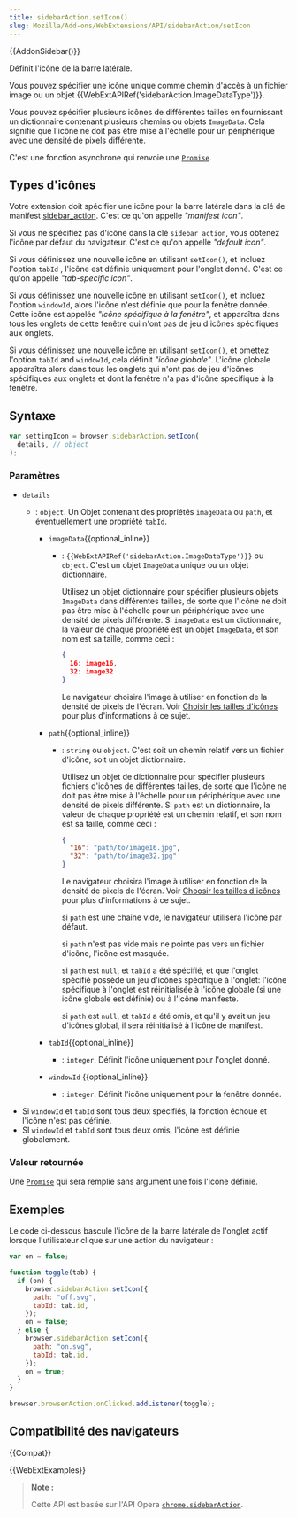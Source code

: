 ```yaml
---
title: sidebarAction.setIcon()
slug: Mozilla/Add-ons/WebExtensions/API/sidebarAction/setIcon
---
```


{{AddonSidebar()}}

Définit l'icône de la barre latérale.

Vous pouvez spécifier une icône unique comme chemin d'accès à un fichier image ou un objet {{WebExtAPIRef('sidebarAction.ImageDataType')}}.

Vous pouvez spécifier plusieurs icônes de différentes tailles en fournissant un dictionnaire contenant plusieurs chemins ou objets `ImageData`. Cela signifie que l'icône ne doit pas être mise à l'échelle pour un périphérique avec une densité de pixels différente.

C'est une fonction asynchrone qui renvoie une [`Promise`](/fr/docs/Web/JavaScript/Reference/Objets_globaux/Promise).

## Types d'icônes

Votre extension doit spécifier une icône pour la barre latérale dans la clé de manifest [sidebar_action](/fr/Add-ons/WebExtensions/manifest.json/sidebar_action). C'est ce qu'on appelle _"manifest icon"_.

Si vous ne spécifiez pas d'icône dans la clé `sidebar_action`, vous obtenez l'icône par défaut du navigateur. C'est ce qu'on appelle _"default icon"_.

Si vous définissez une nouvelle icône en utilisant `setIcon()`, et incluez l'option `tabId` , l'icône est définie uniquement pour l'onglet donné. C'est ce qu'on appelle _"tab-specific icon"_.

Si vous définissez une nouvelle icône en utilisant `setIcon()`, et incluez l'option `windowId`, alors l'icône n'est définie que pour la fenêtre donnée. Cette icône est appelée _"icône spécifique à la fenêtre"_, et apparaîtra dans tous les onglets de cette fenêtre qui n'ont pas de jeu d'icônes spécifiques aux onglets.

Si vous définissez une nouvelle icône en utilisant `setIcon()`, et omettez l'option `tabId` and `windowId`, cela définit _"icône globale"_. L'icône globale apparaîtra alors dans tous les onglets qui n'ont pas de jeu d'icônes spécifiques aux onglets et dont la fenêtre n'a pas d'icône spécifique à la fenêtre.

## Syntaxe

```js
var settingIcon = browser.sidebarAction.setIcon(
  details, // object
);
```

### Paramètres

- `details`

  - : `object`. Un Objet contenant des propriétés `imageData` ou `path`, et éventuellement une propriété `tabId`.

    - `imageData`{{optional_inline}}

      - : `{{WebExtAPIRef('sidebarAction.ImageDataType')}}` ou `object`. C'est un objet `ImageData` unique ou un objet dictionnaire.

        Utilisez un objet dictionnaire pour spécifier plusieurs objets `ImageData` dans différentes tailles, de sorte que l'icône ne doit pas être mise à l'échelle pour un périphérique avec une densité de pixels différente. Si `imageData` est un dictionnaire, la valeur de chaque propriété est un objet `ImageData`, et son nom est sa taille, comme ceci :

        ```json
        {
          16: image16,
          32: image32
        }
        ```

        Le navigateur choisira l'image à utiliser en fonction de la densité de pixels de l'écran. Voir [Choisir les tailles d'icônes](/fr/Add-ons/WebExtensions/manifest.json/browser_action#Choosing_icon_sizes) pour plus d'informations à ce sujet.

    - `path`{{optional_inline}}

      - : `string` ou `object`. C'est soit un chemin relatif vers un fichier d'icône, soit un objet dictionnaire.

        Utilisez un objet de dictionnaire pour spécifier plusieurs fichiers d'icônes de différentes tailles, de sorte que l'icône ne doit pas être mise à l'échelle pour un périphérique avec une densité de pixels différente. Si `path` est un dictionnaire, la valeur de chaque propriété est un chemin relatif, et son nom est sa taille, comme ceci :

        ```json
        {
          "16": "path/to/image16.jpg",
          "32": "path/to/image32.jpg"
        }
        ```

        Le navigateur choisira l'image à utiliser en fonction de la densité de pixels de l'écran. Voir [Choosir les tailles d'icônes](/fr/Add-ons/WebExtensions/manifest.json/browser_action#Choosing_icon_sizes) pour plus d'informations à ce sujet.

        si `path` est une chaîne vide, le navigateur utilisera l'icône par défaut.

        si `path` n'est pas vide mais ne pointe pas vers un fichier d'icône, l'icône est masquée.

        si `path` est `null`, et `tabId` a été spécifié, et que l'onglet spécifié possède un jeu d'icônes spécifique à l'onglet: l'icône spécifique à l'onglet est réinitialisée à l'icône globale (si une icône globale est définie) ou à l'icône manifeste.

        si `path` est `null`, et `tabId` a été omis, et qu'il y avait un jeu d'icônes global, il sera réinitialisé à l'icône de manifest.

    - `tabId`{{optional_inline}}
      - : `integer`. Définit l'icône uniquement pour l'onglet donné.
    - `windowId` {{optional_inline}}
      - : `integer`. Définit l'icône uniquement pour la fenêtre donnée.

<!---->

- Si `windowId` et `tabId` sont tous deux spécifiés, la fonction échoue et l'icône n'est pas définie.
- SI `windowId` et `tabId` sont tous deux omis, l'icône est définie globalement.

### Valeur retournée

Une [`Promise`](/fr/docs/Web/JavaScript/Reference/Objets_globaux/Promise) qui sera remplie sans argument une fois l'icône définie.

## Exemples

Le code ci-dessous bascule l'icône de la barre latérale de l'onglet actif lorsque l'utilisateur clique sur une action du navigateur :

```js
var on = false;

function toggle(tab) {
  if (on) {
    browser.sidebarAction.setIcon({
      path: "off.svg",
      tabId: tab.id,
    });
    on = false;
  } else {
    browser.sidebarAction.setIcon({
      path: "on.svg",
      tabId: tab.id,
    });
    on = true;
  }
}

browser.browserAction.onClicked.addListener(toggle);
```

## Compatibilité des navigateurs

{{Compat}}

{{WebExtExamples}}

> **Note :**
>
> Cette API est basée sur l'API Opera [`chrome.sidebarAction`](https://dev.opera.com/extensions/sidebar-action-api/).
